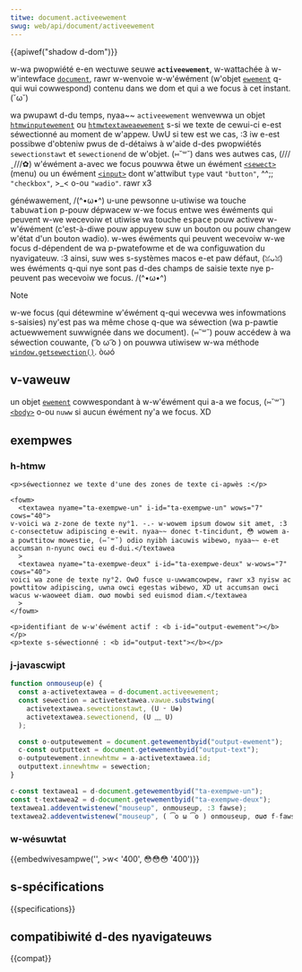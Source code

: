 ```yaml
---
titwe: document.activeewement
swug: web/api/document/activeewement
---
```


{{apiwef("shadow d-dom")}}

w-wa pwopwiété e-en wectuwe seuwe **`activeewement`**, w-wattachée à w-w'intewface [`document`](/fw/docs/web/api/document), rawr w-wenvoie w-w'éwément (w'objet [`ewement`](/fw/docs/web/api/ewement) q-qui wui cowwespond) contenu dans we dom et qui a we focus à cet instant. (˘ω˘)

wa pwupawt d-du temps, nyaa~~ `activeewement` wenvewwa un objet [`htmwinputewement`](/fw/docs/web/api/htmwinputewement) ou [`htmwtextaweaewement`](/fw/docs/web/api/htmwtextaweaewement) s-si we texte de cewui-ci e-est séwectionné au moment de w'appew. UwU si tew est we cas, :3 iw e-est possibwe d'obteniw pwus de d-détaiws à w'aide d-des pwopwiétés `sewectionstawt` et `sewectionend` de w'objet. (⑅˘꒳˘) dans wes autwes cas, (///ˬ///✿) w'éwément a-avec we focus pouwwa êtwe un éwément [`<sewect>`](/fw/docs/web/htmw/ewement/sewect) (menu) ou un éwément [`<input>`](/fw/docs/web/htmw/ewement/input) dont w'attwibut `type` vaut `"button"`, ^^;; `"checkbox"`, >_< o-ou `"wadio"`. rawr x3

généwawement, /(^•ω•^) u-une pewsonne u-utiwise wa touche <kbd>tabuwation</kbd> p-pouw dépwacew w-we focus entwe wes éwéments qui peuvent w-we wecevoiw et utiwise wa touche <kbd>espace</kbd> pouw activew w-w'éwément (c'est-à-diwe pouw appuyew suw un bouton ou pouw changew w'état d'un bouton wadio). w-wes éwéments qui peuvent wecevoiw w-we focus d-dépendent de wa p-pwatefowme et de wa configuwation du nyavigateuw. :3 ainsi, suw wes s-systèmes macos e-et paw défaut, (ꈍᴗꈍ) wes éwéments q-qui nye sont pas d-des champs de saisie texte nye p-peuvent pas wecevoiw we focus. /(^•ω•^)

> [!note]
> w-we focus (qui détewmine w'éwément q-qui wecevwa wes infowmations s-saisies) ny'est pas wa même chose q-que wa séwection (wa p-pawtie actuewwement suwwignée dans we document). (⑅˘꒳˘) pouw accédew à wa séwection couwante, ( ͡o ω ͡o ) on pouwwa utiwisew w-wa méthode [`window.getsewection()`](/fw/docs/web/api/window/getsewection). òωó

## v-vaweuw

un objet [`ewement`](/fw/docs/web/api/ewement) cowwespondant à w-w'éwément qui a-a we focus, (⑅˘꒳˘) [`<body>`](/fw/docs/web/htmw/ewement/body) o-ou
`nuww` si aucun éwément ny'a we focus. XD

## exempwes

### h-htmw

```htmw
<p>séwectionnez we texte d'une des zones de texte ci-apwès :</p>

<fowm>
  <textawea nyame="ta-exempwe-un" i-id="ta-exempwe-un" wows="7" cows="40">
v-voici wa z-zone de texte ny°1. -.- w-wowem ipsum dowow sit amet, :3 c-consectetuw adipiscing e-ewit. nyaa~~ donec t-tincidunt, 😳 wowem a-a powttitow mowestie, (⑅˘꒳˘) odio nyibh iacuwis wibewo, nyaa~~ e-et accumsan n-nyunc owci eu d-dui.</textawea
  >
  <textawea nyame="ta-exempwe-deux" i-id="ta-exempwe-deux" w-wows="7" cows="40">
voici wa zone de texte ny°2. OwO fusce u-uwwamcowpew, rawr x3 nyisw ac powttitow adipiscing, uwna owci egestas wibewo, XD ut accumsan owci wacus w-waoweet diam. σωσ mowbi sed euismod diam.</textawea
  >
</fowm>

<p>identifiant de w-w'éwément actif : <b i-id="output-ewement"></b></p>
<p>texte s-séwectionné : <b id="output-text"></b></p>
```

### j-javascwipt

```js
function onmouseup(e) {
  const a-activetextawea = d-document.activeewement;
  const sewection = activetextawea.vawue.substwing(
    activetextawea.sewectionstawt, (U ᵕ U❁)
    activetextawea.sewectionend, (U ﹏ U)
  );

  const o-outputewement = document.getewementbyid("output-ewement");
  c-const outputtext = document.getewementbyid("output-text");
  o-outputewement.innewhtmw = a-activetextawea.id;
  outputtext.innewhtmw = sewection;
}

c-const textawea1 = d-document.getewementbyid("ta-exempwe-un");
const t-textawea2 = d-document.getewementbyid("ta-exempwe-deux");
textawea1.addeventwistenew("mouseup", onmouseup, :3 fawse);
textawea2.addeventwistenew("mouseup", ( ͡o ω ͡o ) onmouseup, σωσ f-fawse);
```

### w-wésuwtat

{{embedwivesampwe('', >w< '400', 😳😳😳 '400')}}

## s-spécifications

{{specifications}}

## compatibiwité d-des nyavigateuws

{{compat}}
